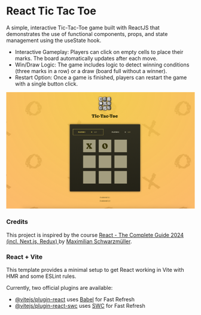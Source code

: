 # React Tic Tac Toe

A simple, interactive Tic-Tac-Toe game built with ReactJS that demonstrates the use of functional components, props, and state management using the useState hook.

- Interactive Gameplay: Players can click on empty cells to place their marks. The board automatically updates after each move.
- Win/Draw Logic: The game includes logic to detect winning conditions (three marks in a row) or a draw (board full without a winner).
- Restart Option: Once a game is finished, players can restart the game with a single button click.

<img src="/screenshot.png">

### Credits

This project is inspired by the course [
React - The Complete Guide 2024 (incl. Next.js, Redux)
](https://www.udemy.com/course/the-web-developer-bootcamp/) by [Maximilian Schwarzmüller](https://udemy.com/course/react-the-complete-guide-incl-redux/).

### React + Vite

This template provides a minimal setup to get React working in Vite with HMR and some ESLint rules.

Currently, two official plugins are available:

- [@vitejs/plugin-react](https://github.com/vitejs/vite-plugin-react/blob/main/packages/plugin-react/README.md) uses [Babel](https://babeljs.io/) for Fast Refresh
- [@vitejs/plugin-react-swc](https://github.com/vitejs/vite-plugin-react-swc) uses [SWC](https://swc.rs/) for Fast Refresh
